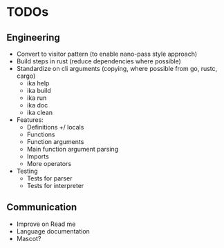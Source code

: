 # TODOs

## Engineering
- Convert to visitor pattern (to enable nano-pass style approach)
- Build steps in rust (reduce dependencies where possible)
- Standardize on cli arguments (copying, where possible from go, rustc, cargo)
  - ika help
  - ika build
  - ika run
  - ika doc
  - ika clean
- Features:
  - Definitions +/ locals
  - Functions
  - Function arguments
  - Main function argument parsing
  - Imports
  - More operators
- Testing
  - Tests for parser
  - Tests for interpreter

## Communication
- Improve on Read me
- Language documentation
- Mascot?
